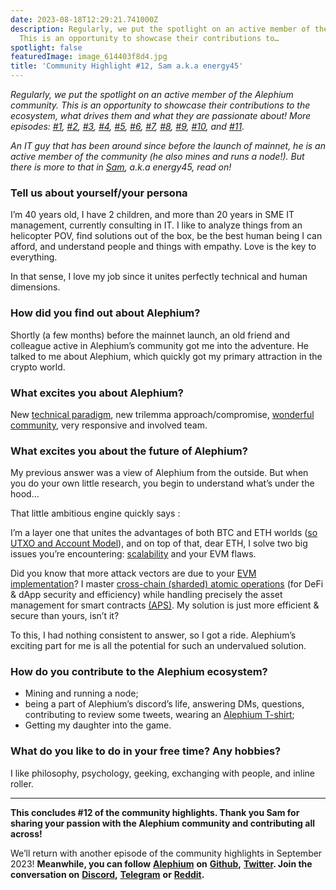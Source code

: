 ```yaml
---
date: 2023-08-18T12:29:21.741000Z
description: Regularly, we put the spotlight on an active member of the Alephium community.
  This is an opportunity to showcase their contributions to…
spotlight: false
featuredImage: image_614403f8d4.jpg
title: 'Community Highlight #12, Sam a.k.a energy45'
---
```


_Regularly, we put the spotlight on an active member of the Alephium community. This is an opportunity to showcase their contributions to the ecosystem, what drives them and what they are passionate about! More episodes:_ <a href="https://medium.com/@alephium/community-highlight-wilhelm-k%C3%A4llstr%C3%B6m-aka-oracleuggla-81d3938c5692" class="markup--anchor markup--p-anchor" data-href="https://medium.com/@alephium/community-highlight-wilhelm-k%C3%A4llstr%C3%B6m-aka-oracleuggla-81d3938c5692" target="_blank"><em>#1</em></a>_,_ <a href="https://medium.com/@alephium/community-highlight-cgi-bin-c102cc106f19" class="markup--anchor markup--p-anchor" data-href="https://medium.com/@alephium/community-highlight-cgi-bin-c102cc106f19" target="_blank"><em>#2</em></a>_,_ <a href="https://medium.com/@alephium/community-highlight-3-digdug-48a7ec868504" class="markup--anchor markup--p-anchor" data-href="https://medium.com/@alephium/community-highlight-3-digdug-48a7ec868504" target="_blank"><em>#3</em></a>_,_ <a href="https://medium.com/@alephium/community-highlight-4-montail-e24fd88882a0" class="markup--anchor markup--p-anchor" data-href="https://medium.com/@alephium/community-highlight-4-montail-e24fd88882a0" target="_blank"><em>#4</em></a>_,_ <a href="https://medium.com/@alephium/community-highlight-5-txn-71c4fd76ffe8" class="markup--anchor markup--p-anchor" data-href="https://medium.com/@alephium/community-highlight-5-txn-71c4fd76ffe8" target="_blank"><em>#5</em></a>_,_ <a href="https://medium.com/@alephium/community-highlight-6-waldi-zkit-beats-37af1f6df3b8" class="markup--anchor markup--p-anchor" data-href="https://medium.com/@alephium/community-highlight-6-waldi-zkit-beats-37af1f6df3b8" target="_blank"><em>#6</em></a>_,_ <a href="https://medium.com/@alephium/community-highlight-7-oheka-13d8b4ae025e" class="markup--anchor markup--p-anchor" data-href="https://medium.com/@alephium/community-highlight-7-oheka-13d8b4ae025e" target="_blank"><em>#7</em></a>_,_ <a href="https://medium.com/@alephium/community-highlight-8-jorge-438510785041" class="markup--anchor markup--p-anchor" data-href="https://medium.com/@alephium/community-highlight-8-jorge-438510785041" target="_blank"><em>#8</em></a>_,_ <a href="https://medium.com/@alephium/community-highlight-9-dzhemsh-a0a4a98a8489" class="markup--anchor markup--p-anchor" data-href="https://medium.com/@alephium/community-highlight-9-dzhemsh-a0a4a98a8489" target="_blank"><em>#9</em></a>_,_ <a href="https://medium.com/@alephium/community-highlight-10-lx-aka-lix-fde724cf8d81" class="markup--anchor markup--p-anchor" data-href="https://medium.com/@alephium/community-highlight-10-lx-aka-lix-fde724cf8d81" target="_blank"><em>#10</em></a>_, and_ <a href="https://medium.com/@alephium/community-highlight-11-dr-jekyll-165ab9a51880" class="markup--anchor markup--p-anchor" data-href="https://medium.com/@alephium/community-highlight-11-dr-jekyll-165ab9a51880" target="_blank"><em>#11</em></a>_._

_An IT guy that has been around since before the launch of mainnet, he is an active member of the community (he also mines and runs a node!). But there is more to that in_ <a href="http://www.linkedin.com/in/samuelberclaz" class="markup--anchor markup--p-anchor" data-href="http://www.linkedin.com/in/samuelberclaz" rel="noopener" target="_blank"><em>Sam</em></a>_, a.k.a energy45, read on!_

### Tell us about yourself/your persona

I’m 40 years old, I have 2 children, and more than 20 years in SME IT management, currently consulting in IT. I like to analyze things from an helicopter POV, find solutions out of the box, be the best human being I can afford, and understand people and things with empathy. Love is the key to everything.

In that sense, I love my job since it unites perfectly technical and human dimensions.

### How did you find out about Alephium?

Shortly (a few months) before the mainnet launch, an old friend and colleague active in Alephium’s community got me into the adventure. He talked to me about Alephium, which quickly got my primary attraction in the crypto world.

### What excites you about Alephium?

New <a href="http://www.alephium.org" class="markup--anchor markup--p-anchor" data-href="http://www.alephium.org" rel="noopener" target="_blank">technical paradigm</a>, new trilemma approach/compromise, <a href="http://www.alephium.org/discord" class="markup--anchor markup--p-anchor" data-href="http://www.alephium.org/discord" rel="noopener" target="_blank">wonderful community</a>, very responsive and involved team.

### What excites you about the future of Alephium?

My previous answer was a view of Alephium from the outside. But when you do your own little research, you begin to understand what’s under the hood…

That little ambitious engine quickly says :

I’m a layer one that unites the advantages of both BTC and ETH worlds (<a href="https://medium.com/@alephium/an-introduction-to-the-stateful-utxo-model-8de3b0f76749" class="markup--anchor markup--p-anchor" data-href="https://medium.com/@alephium/an-introduction-to-the-stateful-utxo-model-8de3b0f76749" target="_blank">so UTXO and Account Model</a>), and on top of that, dear ETH, I solve two big issues you’re encountering: <a href="https://medium.com/@alephium/an-introduction-to-blockflow-alephiums-sharding-algorithm-bbbf318c3402" class="markup--anchor markup--p-anchor" data-href="https://medium.com/@alephium/an-introduction-to-blockflow-alephiums-sharding-algorithm-bbbf318c3402" target="_blank">scalability</a> and your EVM flaws.

Did you know that more attack vectors are due to your <a href="https://medium.com/@alephium/meet-alphred-a-virtual-machine-like-no-others-85ce86540025" class="markup--anchor markup--p-anchor" data-href="https://medium.com/@alephium/meet-alphred-a-virtual-machine-like-no-others-85ce86540025" target="_blank">EVM implementation</a>? I master <a href="https://twitter.com/alephium/status/1668272076992413697" class="markup--anchor markup--p-anchor" data-href="https://twitter.com/alephium/status/1668272076992413697" rel="noopener" target="_blank">cross-chain (sharded) atomic operations</a> (for DeFi & dApp security and efficiency) while handling precisely the asset management for smart contracts <a href="https://medium.com/@alephium/alephiums-aps-eliminating-evm-token-approval-risks-5407e7e70a33" class="markup--anchor markup--p-anchor" data-href="https://medium.com/@alephium/alephiums-aps-eliminating-evm-token-approval-risks-5407e7e70a33" target="_blank">(APS)</a>. My solution is just more efficient & secure than yours, isn’t it?

To this, I had nothing consistent to answer, so I got a ride. Alephium’s exciting part for me is all the potential for such an undervalued solution.

### How do you contribute to the Alephium ecosystem?

- Mining and running a node;
- being a part of Alephium’s discord’s life, answering DMs, questions, contributing to review some tweets, wearing an <a href="https://alephium.myspreadshop.ch/" class="markup--anchor markup--li-anchor" data-href="https://alephium.myspreadshop.ch/" rel="noopener" target="_blank">Alephium T-shirt</a>;
- Getting my daughter into the game.

### What do you like to do in your free time? Any hobbies?

I like philosophy, psychology, geeking, exchanging with people, and inline roller.

---

**This concludes \#12 of the community highlights. Thank you Sam for sharing your passion with the Alephium community and contributing all across!**

We’ll return with another episode of the community highlights in September 2023! **Meanwhile, you can follow** <a href="https://alephium.org" class="markup--anchor markup--p-anchor" data-href="https://alephium.org" rel="noopener" target="_blank"><strong>Alephium</strong></a> **on** <a href="https://github.com/alephium/" class="markup--anchor markup--p-anchor" data-href="https://github.com/alephium/" rel="noopener" target="_blank"><strong>Github</strong></a>**,** <a href="https://twitter.com/alephium" class="markup--anchor markup--p-anchor" data-href="https://twitter.com/alephium" rel="noopener" target="_blank"><strong>Twitter</strong></a>**. Join the conversation on** <a href="https://alephium.org/discord" class="markup--anchor markup--p-anchor" data-href="https://alephium.org/discord" rel="noopener" target="_blank"><strong>Discord</strong></a>**,** <a href="https://t.me/alephiumgroup" class="markup--anchor markup--p-anchor" data-href="https://t.me/alephiumgroup" rel="noopener" target="_blank"><strong>Telegram</strong></a> **or** <a href="https://www.reddit.com/r/alephium" class="markup--anchor markup--p-anchor" data-href="https://www.reddit.com/r/alephium" rel="noopener" target="_blank"><strong>Reddit</strong></a>**.**
